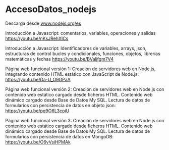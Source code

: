 # AccesoDatos_nodejs
Descarga desde www.nodejs.org/es

Introducción a Javascript: comentarios, variables, operaciones y salidas
https://youtu.be/nKsJRehXICs

Introducción a Javascript: Identificadores de variables, arrays, json, estructuras de control bucles y condicionales, funciones, objetos, librerías matemáticas y fechas
https://youtu.be/BValjfgm7V4

Página web funcional versión 1: Creación de servidores web en Node.js, integrando contenido HTML estático con JavaScript de Node.js:
https://youtu.be/Da-U_O9GPaA

Página web funcional versión 2: Creación de servidores web en Node.js con contenido web estático cargado desde ficheros HTML. Contenido web dinámico cargado desde Base de Datos My SQL. Lectura de datos de formularios con persistencia de datos en objeto json:
https://youtu.be/pq9O6L3cpiU

Página web funcional versión 3: Creación de servidores web en Node.js con contenido web estático cargado desde ficheros HTML. Contenido web dinámico cargado desde Base de Datos My SQL. Lectura de datos de formularios con persistencia de datos en MongoDB:
https://youtu.be/O6vVsiHPMAk